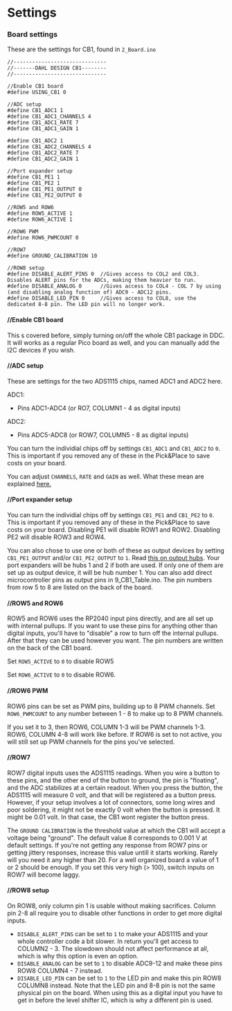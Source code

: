 # Settings

### Board settings

These are the settings for CB1, found in `2_Board.ino`

```
//------------------------------
//-------DAHL DESIGN CB1--------
//------------------------------

//Enable CB1 board
#define USING_CB1 0

//ADC setup
#define CB1_ADC1 1
#define CB1_ADC1_CHANNELS 4
#define CB1_ADC1_RATE 7
#define CB1_ADC1_GAIN 1

#define CB1_ADC2 1
#define CB1_ADC2_CHANNELS 4
#define CB1_ADC2_RATE 7
#define CB1_ADC2_GAIN 1

//Port expander setup
#define CB1_PE1 1
#define CB1_PE2 1
#define CB1_PE1_OUTPUT 0
#define CB1_PE2_OUTPUT 0

//ROW5 and ROW6
#define ROW5_ACTIVE 1
#define ROW6_ACTIVE 1

//ROW6 PWM
#define ROW6_PWMCOUNT 0

//ROW7
#define GROUND_CALIBRATION 10

//ROW8 setup
#define DISABLE_ALERT_PINS 0  //Gives access to COL2 and COL3. Disables ALERT pins for the ADCs, making them heavier to run.
#define DISABLE_ANALOG 0      //Gives access to COL4 - COL 7 by using (and disabling analog function of) ADC9 - ADC12 pins. 
#define DISABLE_LED_PIN 0     //Gives access to COL8, use the dedicated 8-8 pin. The LED pin will no longer work. 
```

#### //Enable CB1 board

This s covered before, simply turning on/off the whole CB1 package in DDC. It will works as a regular Pico board as well, and you can manually add the I2C devices if you wish.&#x20;

#### //ADC setup

These are settings for the two ADS1115 chips, named ADC1 and ADC2 here.&#x20;

ADC1:

* Pins ADC1-ADC4 (or RO7, COLUMN1 - 4 as digital inputs)

ADC2:&#x20;

* Pins ADC5-ADC8 (or ROW7, COLUMN5 - 8 as digital inputs)

You can turn the individial chips off by settings `CB1_ADC1` and `CB1_ADC2` to `0`. This is important if you removed any of these in the Pick\&Place to save costs on your board.&#x20;

You can adjust `CHANNELS`, `RATE` and `GAIN` as well. What these mean are explained [here.](../../3.-coding/peripherals/i2c-devices/ads1115.md#a-ds1115run)

#### //Port expander setup

You can turn the individial chips off by settings `CB1_PE1` and `CB1_PE2` to `0`. This is important if you removed any of these in the Pick\&Place to save costs on your board.  Disabling PE1 will disable ROW1 and ROW2. Disabling PE2 will disable ROW3 and ROW4.&#x20;

You can also chose to use one or both  of these as output devices by setting `CB1_PE1_OUTPUT` and/or `CB1_PE2_OUTPUT` to `1`.  Read [this on output hubs](../../3.-coding/peripherals/digital-outputs/). Your port expanders will be hubs 1 and 2 if both are used. If only one of them are set up as output device, it will be hub number 1. You can also add direct microcontroller pins as output pins in 9\_CB1\_Table.ino. The pin numbers from row 5 to 8 are listed on the back of the board.&#x20;

#### //ROW5 and ROW6

ROW5 and ROW6 uses the RP2040 input pins directly, and are all set up with internal pullups. If you want to use these pins for anything other than digital inputs, you'll have to "disable" a row to turn off the internal pullups. After that they can be used however you want. The pin numbers are written on the back of the CB1 board.&#x20;

Set `ROW5_ACTIVE` to `0` to disable ROW5

Set `ROW6_ACTIVE` to `0` to disable ROW6.

#### //ROW6 PWM

ROW6 pins can be set as PWM pins, building up to 8 PWM channels. Set `ROW6_PWMCOUNT` to any number between 1 - 8 to make up to 8 PWM channels.&#x20;

If you set it to 3, then ROW6, COLUMN 1-3 will be PWM channels 1-3. ROW6, COLUMN 4-8 will work like before. If ROW6 is set to not active, you will still set up PWM channels for the pins you've selected.

#### //ROW7

ROW7 digital inputs uses the ADS1115 readings. When you wire a button to these pins, and the other end of the button to ground, the pin is "floating", and the ADC stabilizes at a certain readout. When you press the button, the ADS1115 will measure 0 volt, and that will be registered as a button press. However, if your setup involves a lot of connectors, some long wires and poor soldering, it might not be exactly 0 volt when the button is pressed. It might be 0.01 volt. In that case, the CB1 wont register the button press.&#x20;

The `GROUND CALIBRATION` is the threshold value at which the CB1 will accept a voltage being "ground". The default value 8 corresponds to 0.001 V at default settings. If you're not getting any response from ROW7 pins or getting jittery responses, increase this value untill it starts working. Rarely will you need it any higher than 20. For a well organized board a value of 1 or 2 should be enough. If you set this very high (> 100), switch inputs on ROW7 will become laggy.&#x20;

#### //ROW8 setup

On ROW8, only column pin 1 is usable without making sacrifices. Column pin 2-8 all require you to disable other functions in order to get more digital inputs.

* `DISABLE_ALERT_PINS` can be set to `1` to make your ADS1115 and your whole controller code a bit slower. In return you'll get access to COLUMN2 - 3. The slowdown should not affect performance at all, which is why this option is even an option.
* `DISABLE_ANALOG` can be set to `1` to disable ADC9-12 and make these pins ROW8 COLUMN4 - 7 instead.&#x20;
* `DISABLE_LED_PIN` can be set to `1` to the LED pin and make this pin ROW8 COLUMN8 instead. Note that the LED pin and 8-8 pin is not the same physical pin on the board. When using this as a digital input you have to get in before the level shifter IC, which is why a different pin is used.&#x20;
